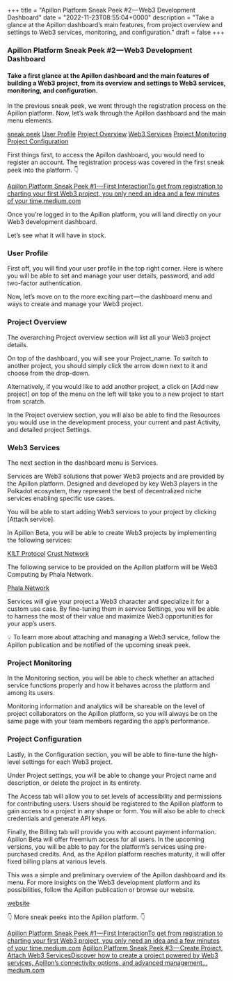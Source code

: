 +++
title = "Apillon Platform Sneak Peek #2 — Web3 Development Dashboard"
date = "2022-11-23T08:55:04+0000"
description = "Take a glance at the Apillon dashboard’s main features, from project overview and settings to Web3 services, monitoring, and configuration."
draft = false
+++

### Apillon Platform Sneak Peek #2 — Web3 Development Dashboard


#### Take a first glance at the Apillon dashboard and the main features of building a Web3 project, from its overview and settings to Web3 services, monitoring, and configuration.


In the previous sneak peek, we went through the registration process on the Apillon platform. Now, let’s walk through the Apillon dashboard and the main menu elements.

[sneak peek](https://blog.apillon.io/apillon-platform-sneak-peek-1-first-interaction-d54ae08e2a5a)
[User Profile](#ecf6)
[Project Overview](#23ac)
[Web3 Services](#72fc)
[Project Monitoring](#dd54)
[Project Configuration](#bfe8)

First things first, to access the Apillon dashboard, you would need to register an account. The registration process was covered in the first sneak peek into the platform. 👇

[Apillon Platform Sneak Peek #1 — First InteractionTo get from registration to charting your first Web3 project, you only need an idea and a few minutes of your time.medium.com](https://blog.apillon.io/apillon-platform-sneak-peek-1-first-interaction-d54ae08e2a5a)

Once you’re logged in to the Apillon platform, you will land directly on your Web3 development dashboard.


Let’s see what it will have in stock.


### User Profile


First off, you will find your user profile in the top right corner. Here is where you will be able to set and manage your user details, password, and add two-factor authentication.


Now, let’s move on to the more exciting part — the dashboard menu and ways to create and manage your Web3 project.


### Project Overview


The overarching Project overview section will list all your Web3 project details.


On top of the dashboard, you will see your Project_name. To switch to another project, you should simply click the arrow down next to it and choose from the drop-down.


Alternatively, if you would like to add another project, a click on [Add new project] on top of the menu on the left will take you to a new project to start from scratch.


In the Project overview section, you will also be able to find the Resources you would use in the development process, your current and past Activity, and detailed project Settings.


### Web3 Services


The next section in the dashboard menu is Services.


Services are Web3 solutions that power Web3 projects and are provided by the Apillon platform. Designed and developed by key Web3 players in the Polkadot ecosystem, they represent the best of decentralized niche services enabling specific use cases.


You will be able to start adding Web3 services to your project by clicking [Attach service].


In Apillon Beta, you will be able to create Web3 projects by implementing the following services:

[KILT Protocol](https://www.kilt.io/)
[Crust Network](https://crust.network/)

The following service to be provided on the Apillon platform will be Web3 Computing by Phala Network.

[Phala Network](https://www.phala.network/)

Services will give your project a Web3 character and specialize it for a custom use case. By fine-tuning them in service Settings, you will be able to harness the most of their value and maximize Web3 opportunities for your app’s users.


💡 To learn more about attaching and managing a Web3 service, follow the Apillon publication and be notified of the upcoming sneak peek.


### Project Monitoring


In the Monitoring section, you will be able to check whether an attached service functions properly and how it behaves across the platform and among its users.


Monitoring information and analytics will be shareable on the level of project collaborators on the Apillon platform, so you will always be on the same page with your team members regarding the app’s performance.


### Project Configuration


Lastly, in the Configuration section, you will be able to fine-tune the high-level settings for each Web3 project.


Under Project settings, you will be able to change your Project name and description, or delete the project in its entirety.


The Access tab will allow you to set levels of accessibility and permissions for contributing users. Users should be registered to the Apillon platform to gain access to a project in any shape or form. You will also be able to check credentials and generate API keys.


Finally, the Billing tab will provide you with account payment information. Apillon Beta will offer freemium access for all users. In the upcoming versions, you will be able to pay for the platform’s services using pre-purchased credits. And, as the Apillon platform reaches maturity, it will offer fixed billing plans at various levels.


This was a simple and preliminary overview of the Apillon dashboard and its menu. For more insights on the Web3 development platform and its possibilities, follow the Apillon publication or browse our website.

[website](https://apillon.io/)

👇 More sneak peeks into the Apillon platform. 👇

[Apillon Platform Sneak Peek #1 — First InteractionTo get from registration to charting your first Web3 project, you only need an idea and a few minutes of your time.medium.com](https://blog.apillon.io/apillon-platform-sneak-peek-1-first-interaction-d54ae08e2a5a)
[Apillon Platform Sneak Peek #3 — Create Project, Attach Web3 ServicesDiscover how to create a project powered by Web3 services, Apillon’s connectivity options, and advanced management…medium.com](https://blog.apillon.io/apillon-platform-sneak-peek-3-create-project-attach-web3-services-448f9468c98b)
